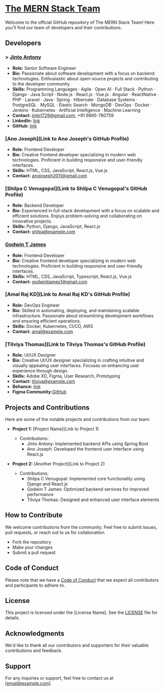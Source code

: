 # [The MERN Stack Team](https://mernstackteam.github.io)

Welcome to the official GitHub repository of The MERN Stack Team! Here you'll find our team of developers and their contributions.

## Developers

### > [Jinto Antony](https://jintoantony.github.io)

- **Role:** Senior Software Engineer
- **Bio:** Passionate about software development with a focus on backend technologies. Enthusiastic about open-source projects and contributing to the developer community.
- **Skills:** Programming Languages · Agile · Open AI · Full Stack · Python · Django · Java Script · Node.js · React.js · Vue.js · Angular · ReactNative · PHP · Laravel · Java · Spring · Hibernate · Database Systems · PostgreSQL · MySQL · Elastic Search · MongoDB · DevOps · Docker · Jenkins · Kubernetes · Artificial Intelligence · Machine Learning
- **Contact:** jinto1729@gmail.com, +91 9895-780759
- **LinkedIn:** [link](https://www.linkedin.com/in/jintoantony/)
- **GitHub:** [link](https://github.com/JintoAntony/)

### [Ano Joseph](Link to Ano Joseph's GitHub Profile)

- **Role:** Frontend Developer
- **Bio:** Creative frontend developer specializing in modern web technologies. Proficient in building responsive and user-friendly interfaces.
- **Skills:** HTML, CSS, JavaScript, React.js, Vue.js
- **Contact:** anojoseph2011@gmail.com

### [Shilpa C Venugopal](Link to Shilpa C Venugopal's GitHub Profile)

- **Role:** Backend Developer
- **Bio:** Experienced in full-stack development with a focus on scalable and efficient solutions. Enjoys problem-solving and collaborating on innovative projects.
- **Skills:** Python, Django, JavaScript, React.js
- **Contact:** shilpa@example.com

### [Godwin T James](https://godwintjames.github.io)

- **Role:** Frontend Developer
- **Bio:** Creative frontend developer specializing in modern web technologies. Proficient in building responsive and user-friendly interfaces.
- **Skills:** HTML, CSS, JavaScript, Typescript, React.js, Vue.js
- **Contact:** godwintjames1@gmail.com

### [Amal Raj KD](Link to Amal Raj KD's GitHub Profile)

- **Role:** DevOps Engineer
- **Bio:** Skilled in automating, deploying, and maintaining scalable infrastructure. Passionate about streamlining development workflows and ensuring efficient operations.
- **Skills:** Docker, Kubernetes, CI/CD, AWS
- **Contact:** amal@example.com

### [Tilviya Thomas](Link to Tilviya Thomas's GitHub Profile)

- **Role:** UI/UX Designer
- **Bio:** Creative UI/UX designer specializing in crafting intuitive and visually appealing user interfaces. Focuses on enhancing user experience through design.
- **Skills:** Adobe XD, Figma, User Research, Prototyping
- **Contact:** tilviya@example.com
- **Behance:** [link](https://www.linkedin.com/in/jintoantony/)
- **Figma Community:**[GitHub](https://github.com/JintoAntony/)

## Projects and Contributions

Here are some of the notable projects and contributions from our team:

- **Project 1:** [Project Name](Link to Project 1)
  - Contributions:
    - Jinto Antony: Implemented backend APIs using Spring Boot
    - Ano Joseph: Developed the frontend user interface using React.js

- **Project 2:** [Another Project](Link to Project 2)
  - Contributions:
    - Shilpa C Venugopal: Implemented core functionality using Django and React.js
    - Godwin T James: Optimized backend services for improved performance
    - Tilviya Thomas: Designed and enhanced user interface elements

<!-- Add more projects and contributions as necessary -->

## How to Contribute

We welcome contributions from the community. Feel free to submit issues, pull requests, or reach out to us for collaboration.

- Fork the repository
- Make your changes
- Submit a pull request

## Code of Conduct

Please note that we have a [Code of Conduct](link-to-code-of-conduct.md) that we expect all contributors and participants to adhere to.

## License

This project is licensed under the [License Name]. See the [LICENSE](link-to-license.md) file for details.

## Acknowledgments

We'd like to thank all our contributors and supporters for their valuable contributions and feedback.

## Support

For any inquiries or support, feel free to contact us at [email@example.com].
